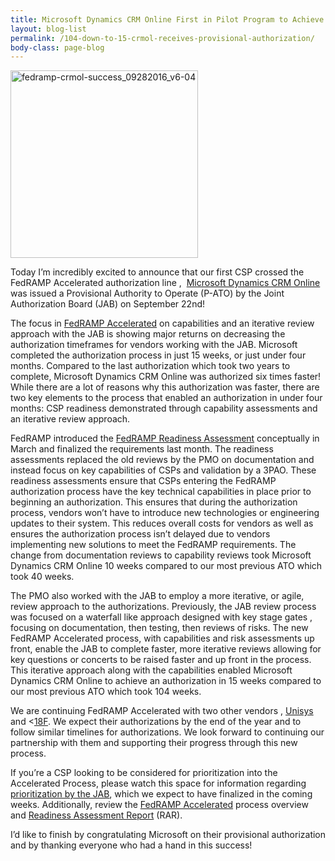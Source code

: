 ```yaml
---
title: Microsoft Dynamics CRM Online First in Pilot Program to Achieve JAB P-ATO – Accelerates Deployment from Two Years to 15 Weeks, Helps Federal Agencies Increase Time to Value
layout: blog-list
permalink: /104-down-to-15-crmol-receives-provisional-authorization/
body-class: page-blog
---
```

<img class="wp-image-62711 size-medium alignright" src="https://s3.amazonaws.com/sitesusa/wp-content/uploads/sites/482/2016/09/FedRAMP-CRMOL-Success_09282016_V6-04-300x300.jpg" alt="fedramp-crmol-success_09282016_v6-04" width="300" height="300" srcset="https://s3.amazonaws.com/sitesusa/wp-content/uploads/sites/482/2016/09/FedRAMP-CRMOL-Success_09282016_V6-04-300x300.jpg 300w, https://s3.amazonaws.com/sitesusa/wp-content/uploads/sites/482/2016/09/FedRAMP-CRMOL-Success_09282016_V6-04-150x150.jpg 150w, https://s3.amazonaws.com/sitesusa/wp-content/uploads/sites/482/2016/09/FedRAMP-CRMOL-Success_09282016_V6-04-768x768.jpg 768w, https://s3.amazonaws.com/sitesusa/wp-content/uploads/sites/482/2016/09/FedRAMP-CRMOL-Success_09282016_V6-04-1024x1024.jpg 1024w" sizes="(max-width: 300px) 100vw, 300px" />

Today I’m incredibly excited to announce that our first CSP crossed the FedRAMP Accelerated authorization line ,  [Microsoft Dynamics CRM Online](https://marketplace.fedramp.gov/#/product/dynamics-crm-online-for-government-crmol?sort=productName) was issued a Provisional Authority to Operate (P-ATO) by the Joint Authorization Board (JAB) on September 22nd!  

The focus in [FedRAMP Accelerated](https://www.fedramp.gov/participate/fedramp-accelerated-process/) on capabilities and an iterative review approach with the JAB is showing major returns on decreasing the authorization timeframes for vendors working with the JAB. Microsoft completed the authorization process in just 15 weeks, or just under four months. Compared to the last authorization which took two years to complete, Microsoft Dynamics CRM Online was authorized six times faster! While there are a lot of reasons why this authorization was faster, there are two key elements to the process that enabled an authorization in under four months: CSP readiness demonstrated through capability assessments and an iterative review approach.

FedRAMP introduced the <a href="https://s3.amazonaws.com/sitesusa/wp-content/uploads/sites/482/2016/08/FedRAMP-Readiness-Assessment-Report-Template_080916.docx">FedRAMP Readiness Assessment</a> conceptually in March and finalized the requirements last month. The readiness assessments replaced the old reviews by the PMO on documentation and instead focus on key capabilities of CSPs and validation by a 3PAO. These readiness assessments ensure that CSPs entering the FedRAMP authorization process have the key technical capabilities in place prior to beginning an authorization. This ensures that during the authorization process, vendors won’t have to introduce new technologies or engineering updates to their system. This reduces overall costs for vendors as well as ensures the authorization process isn’t delayed due to vendors implementing new solutions to meet the FedRAMP requirements. The change from documentation reviews to capability reviews took Microsoft Dynamics CRM Online 10 weeks compared to our most previous ATO which took 40 weeks.

The PMO also worked with the JAB to employ a more iterative, or agile, review approach to the authorizations. Previously, the JAB review process was focused on a waterfall like approach designed with key stage gates , focusing on documentation, then testing, then reviews of risks. The new FedRAMP Accelerated process, with capabilities and risk assessments up front, enable the JAB to complete faster, more iterative reviews allowing for key questions or concerts to be raised faster and up front in the process. This iterative approach along with the capabilities enabled Microsoft Dynamics CRM Online to achieve an authorization in 15 weeks compared to our most previous ATO which took 104 weeks.

We are continuing FedRAMP Accelerated with two other vendors , [Unisys](https://marketplace.fedramp.gov/#/products?sort=productName&productNameSearch=unisys) and <[18F](https://marketplace.fedramp.gov/#/product/18f-cloudgov?status=In%20Process&sort=productName). We expect their authorizations by the end of the year and to follow similar timelines for authorizations. We look forward to continuing our partnership with them and supporting their progress through this new process.

If you’re a CSP looking to be considered for prioritization into the Accelerated Process, please watch this space for information regarding [prioritization by the JAB](https://www.fedramp.gov/fedramp-jab-prioritization-help-us-shape-who-works-with-the-jab/), which we expect to have finalized in the coming weeks. Additionally, review the [FedRAMP Accelerated](https://www.fedramp.gov/participate/fedramp-accelerated-process/) process overview and [Readiness Assessment Report](https://s3.amazonaws.com/sitesusa/wp-content/uploads/sites/482/2016/08/FedRAMP-Readiness-Assessment-Report-Template_080916.docx) (RAR).

I’d like to finish by congratulating Microsoft on their provisional authorization and by thanking everyone who had a hand in this success!
